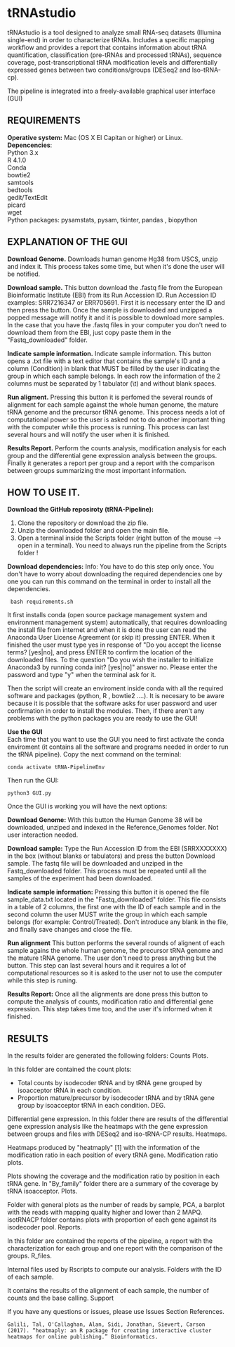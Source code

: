 # tRNAstudio

tRNAstudio is a tool designed to analyze small RNA-seq datasets (Illumina single-end) in order to characterize tRNAs. Includes a specific mapping workflow and provides a report that contains information about tRNA quantification, classification (pre-tRNAs and processed tRNAs), sequence coverage, post-transcriptional tRNA modification levels and differentially expressed genes between two conditions/groups (DESeq2 and Iso-tRNA-cp).

The pipeline is integrated into a freely-available graphical user interface (GUI)

## REQUIREMENTS

**Operative system:** Mac (OS X El Capitan or higher) or Linux.  
**Depencencies**:  
    Python 3.x  
    R 4.1.0  
    Conda  
    bowtie2  
    samtools  
    bedtools  
    gedit/TextEdit  
    picard  
    wget  
    Python packages: pysamstats, pysam, tkinter, pandas , biopython  

## EXPLANATION OF THE GUI

**Download Genome.** Downloads human genome Hg38 from USCS, unzip and index it. This process takes some time, but when it's done the user will be notified.

**Download sample.** This button download the .fastq file from the European Bioinformatic Institute (EBI) from its Run Accession ID. Run Accession ID examples: SRR7216347 or ERR705691. First it is necessary enter the ID and then press the button. Once the sample is downloaded and unzipped a popped message will notify it and it is possible to download more samples. In the case that you have the .fastq files in your computer you don't need to download them from the EBI, just copy paste them in the "Fastq_downloaded" folder.

**Indicate sample information.**  Indicate sample information. This button opens a .txt file with a text editor that contains the sample's ID and a column (Condition) in blank that MUST be filled by the user indicating the group in which each sample belongs. In each row the information of the 2 columns must be separated by 1 tabulator (\t) and without blank spaces.

  **Run aligment.** Pressing this button it is perfomed the several rounds of alignment for each sample against the whole human genome, the mature tRNA genome and the precursor tRNA genome. This process needs a lot of computational power so the user is asked not to do another important thing with the computer while this process is running. This process can last several hours and will notify the user when it is finished.
  
**Results Report.** Perform the counts analysis, modification analysis for each group and the differential gene expression analysis between the groups. Finally it generates a report per group and a report with the comparison between groups summarizing the most important information.

## HOW TO USE IT.

**Download the GitHub reposiroty (tRNA-Pipeline):**
1.  Clone the repository or download the zip file. 
2. Unzip the downloaded folder and open the main file. 
3. Open a terminal inside the Scripts folder (right button of the mouse --> open in a terminal). You need to always run the pipeline from the Scripts folder !

**Download dependencies:**
Info: You have to do this step only once. 
You don't have to worry about downloading the required dependencies one by one you can run this command on the terminal in order to install all the dependencies.

` bash requirements.sh`

It first installs conda (open source package management system and environment management system) automatically, that requires downloading the install file from internet and when it is done the user can read the Anaconda User License Agreement (or skip it) pressing ENTER. When it finished the user must type yes in response of "Do you accept the license terms? [yes|no], and press ENTER to confirm the location of the downloaded files. To the question "Do you wish the installer to initialize Anaconda3 by running conda init? [yes|no]" answer no. Please enter the password and type "y" when the terminal ask for it.

Then the script will create an enviroment inside conda with all the required software and packages (python, R , bowtie2 ....). It is necesary to be aware because it is possible that the software asks for user password and user confirmation in order to install the modules. Then, if there aren't any problems with the python packages you are ready to use the GUI!  


**Use the GUI**  
Each time that you want to use the GUI you need to first activate the conda enviroment (it contains all the software and programs needed in order to run the tRNA pipeline). Copy the next command on the terminal:

`conda activate tRNA-PipelineEnv`

Then run the GUI:

`python3 GUI.py`

Once the GUI is working you will have the next options:

**Download Genome:**
With this button the Human Genome 38 will be downloaded, unziped and indexed in the Reference_Genomes folder. Not user interaction needed.

**Download sample:**
Type the Run Accession ID from the EBI (SRRXXXXXXX) in the box (without blanks or tabulators) and press the button Download sample. The fastq file will be downloaded and unziped in the Fastq_downloaded folder. This process must be repeated until all the samples of the experiment had been downloaded.

**Indicate sample information:**
Pressing this button it is opened the file sample_data.txt located in the "Fastq_downloaded" folder. This file consists in a table of 2 columns, the first one with the ID of each sample and in the second column the user MUST write the group in which each sample belongs (for example: Control/Treated). Don't introduce any blank in the file, and finally save changes and close the file.

**Run alignment**
This button performs the several rounds of alignent of each sample agains the whole human genome, the precursor tRNA genome and the mature tRNA genome. The user don't need to press anything but the button. This step can last several hours and it requires a lot of computational resources so it is asked to the user not to use the computer while this step is runing.

**Results Report:** 
Once all the alignments are done press this button to compute the analysis of counts, modification ratio and differential gene expression. This step takes time too, and the user it's informed when it finished.

## RESULTS

In the results folder are generated the following folders:
Counts Plots.

In this folder are contained the count plots:
- Total counts by isodecoder tRNA and by tRNA gene grouped by isoacceptor tRNA in each condition.
- Proportion mature/precursor by isodecoder tRNA and by tRNA gene group by isoacceptor tRNA in each condition.
DEG.

Differential gene expression. In this folder there are results of the differential gene expression analysis like the heatmaps with the gene expression between groups and files with DESeq2 and iso-tRNA-CP results.
Heatmaps.

Heatmaps produced by "heatmaply" [1] with the information of the modification ratio in each position of every tRNA gene.
Modification ratio plots.

Plots showing the coverage and the modification ratio by position in each tRNA gene. In "By_family" folder there are a summary of the coverage by tRNA isoacceptor.
Plots.

Folder with general plots as the number of reads by sample, PCA, a barplot with the reads with mapping quality higher and lower than 2 MAPQ. isotRNACP folder contains plots with proportion of each gene against its isodecoder pool.
Reports.

In this folder are contained the reports of the pipeline, a report with the characterization for each group and one report with the comparison of the groups.
R_files.

Internal files used by Rscripts to compute our analysis.
Folders with the ID of each sample.

It contains the results of the alignment of each sample, the number of counts and the base calling.
Support

If you have any questions or issues, please use Issues Section
References.

    Galili, Tal, O'Callaghan, Alan, Sidi, Jonathan, Sievert, Carson (2017). “heatmaply: an R package for creating interactive cluster heatmaps for online publishing.” Bioinformatics.
